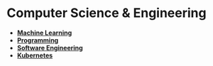 # Computer Science & Engineering

- **[Machine Learning](src/MachineLearning.md)**
- **[Programming](src/Programming.md)**
- **[Software Engineering](src/SoftwareEngineering.md)**
- **[Kubernetes](src/Kubernetes/index.md)**
